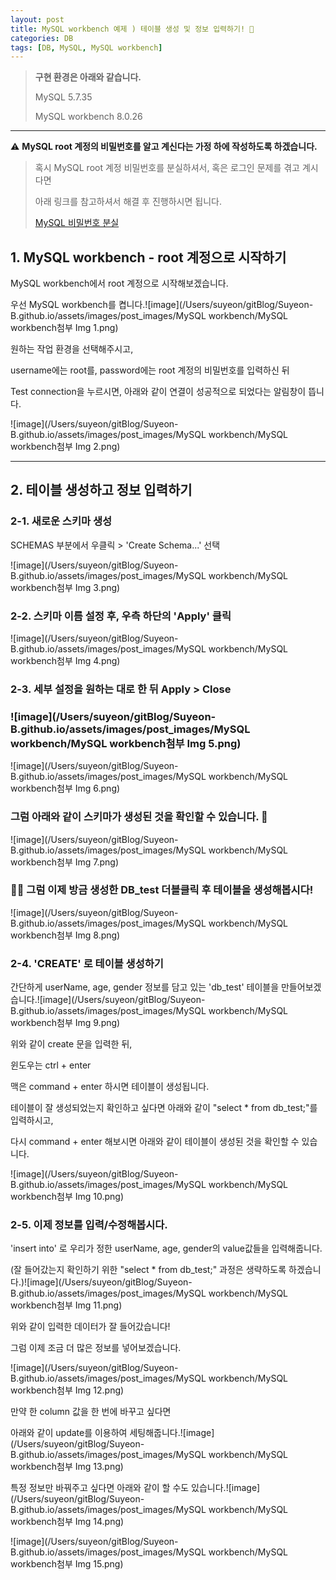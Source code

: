 ```yaml
---
layout: post
title: MySQL workbench 예제 ) 테이블 생성 및 정보 입력하기! 📝
categories: DB
tags: [DB, MySQL, MySQL workbench]
---
```


> **구현 환경은 아래와 같습니다.**
>
> MySQL 5.7.35
>
> MySQL workbench 8.0.26







---

⚠️ **MySQL root 계정의 비밀번호를 알고 계신다는 가정 하에 작성하도록 하겠습니다.**

> 혹시 MySQL root 계정 비밀번호를 분실하셔서, 혹은 로그인 문제를 겪고 계시다면 
>
> 아래 링크를 참고하셔서 해결 후 진행하시면 됩니다.
>
> [MySQL 비밀번호 분실](https://blog.naver.com/tndus4243/222465409979)







## **1. MySQL workbench - root 계정으로 시작하기**

MySQL workbench에서  root 계정으로 시작해보겠습니다.

우선 MySQL workbench를 켭니다.![image](/Users/suyeon/gitBlog/Suyeon-B.github.io/assets/images/post_images/MySQL workbench/MySQL workbench첨부 Img 1.png)

원하는 작업 환경을 선택해주시고,

username에는 root를, password에는 root 계정의 비밀번호를 입력하신 뒤

Test connection을 누르시면, 아래와 같이 연결이 성공적으로 되었다는 알림창이 뜹니다.

![image](/Users/suyeon/gitBlog/Suyeon-B.github.io/assets/images/post_images/MySQL workbench/MySQL workbench첨부 Img 2.png)

---

## **2. 테이블 생성하고 정보 입력하기**

### 2-1. 새로운 스키마 생성

SCHEMAS 부분에서 우클릭 > 'Create Schema...' 선택

![image](/Users/suyeon/gitBlog/Suyeon-B.github.io/assets/images/post_images/MySQL workbench/MySQL workbench첨부 Img 3.png)

### 2-2. 스키마 이름 설정 후, 우측 하단의 'Apply' 클릭

![image](/Users/suyeon/gitBlog/Suyeon-B.github.io/assets/images/post_images/MySQL workbench/MySQL workbench첨부 Img 4.png)

### 2-3. 세부 설정을 원하는 대로 한 뒤 Apply > Close

### ![image](/Users/suyeon/gitBlog/Suyeon-B.github.io/assets/images/post_images/MySQL workbench/MySQL workbench첨부 Img 5.png)

![image](/Users/suyeon/gitBlog/Suyeon-B.github.io/assets/images/post_images/MySQL workbench/MySQL workbench첨부 Img 6.png)

### 그럼 아래와 같이 스키마가 생성된 것을 확인할 수 있습니다. 👏

![image](/Users/suyeon/gitBlog/Suyeon-B.github.io/assets/images/post_images/MySQL workbench/MySQL workbench첨부 Img 7.png)

###  💁‍♀️ 그럼 이제 방금 생성한 DB_test 더블클릭 후 테이블을 생성해봅시다!

![image](/Users/suyeon/gitBlog/Suyeon-B.github.io/assets/images/post_images/MySQL workbench/MySQL workbench첨부 Img 8.png)

### 2-4. 'CREATE' 로 테이블 생성하기

간단하게 userName, age, gender 정보를 담고 있는 'db_test' 테이블을 만들어보겠습니다.![image](/Users/suyeon/gitBlog/Suyeon-B.github.io/assets/images/post_images/MySQL workbench/MySQL workbench첨부 Img 9.png)

위와 같이 create 문을 입력한 뒤,

윈도우는 ctrl + enter

맥은 command + enter 하시면 테이블이 생성됩니다.







테이블이 잘 생성되었는지 확인하고 싶다면 아래와 같이 "select * from db_test;"를 입력하시고,

다시 command + enter 해보시면 아래와 같이 테이블이 생성된 것을 확인할 수 있습니다.

![image](/Users/suyeon/gitBlog/Suyeon-B.github.io/assets/images/post_images/MySQL workbench/MySQL workbench첨부 Img 10.png)

### 2-5. 이제 정보를 입력/수정해봅시다.

'insert into' 로 우리가 정한 userName, age, gender의 value값들을 입력해줍니다.

(잘 들어갔는지 확인하기 위한 "select * from db_test;" 과정은 생략하도록 하겠습니다.)![image](/Users/suyeon/gitBlog/Suyeon-B.github.io/assets/images/post_images/MySQL workbench/MySQL workbench첨부 Img 11.png)

위와 같이 입력한 데이터가 잘 들어갔습니다!

그럼 이제 조금 더 많은 정보를 넣어보겠습니다.

![image](/Users/suyeon/gitBlog/Suyeon-B.github.io/assets/images/post_images/MySQL workbench/MySQL workbench첨부 Img 12.png)

만약 한 column 값을 한 번에 바꾸고 싶다면

아래와 같이 update를 이용하여 세팅해줍니다.![image](/Users/suyeon/gitBlog/Suyeon-B.github.io/assets/images/post_images/MySQL workbench/MySQL workbench첨부 Img 13.png)

특정 정보만 바꿔주고 싶다면 아래와 같이 할 수도 있습니다.![image](/Users/suyeon/gitBlog/Suyeon-B.github.io/assets/images/post_images/MySQL workbench/MySQL workbench첨부 Img 14.png)

![image](/Users/suyeon/gitBlog/Suyeon-B.github.io/assets/images/post_images/MySQL workbench/MySQL workbench첨부 Img 15.png)